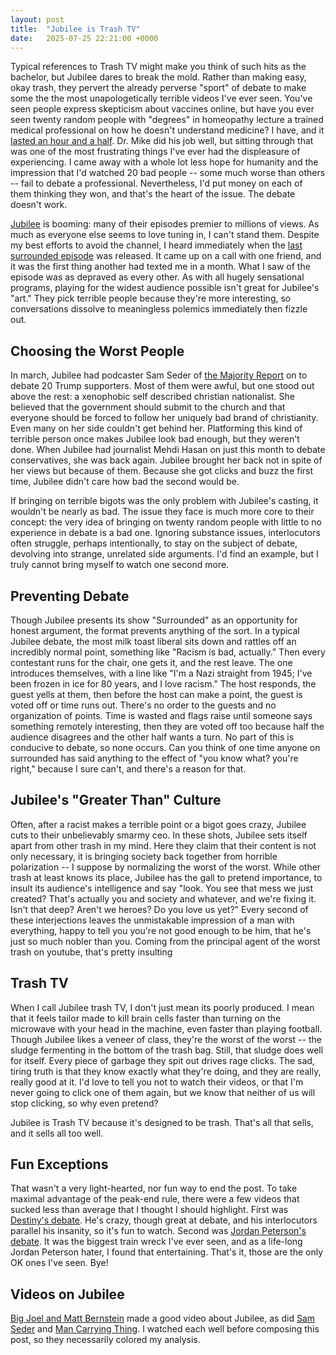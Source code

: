 ```yaml
---
layout: post
title:  "Jubilee is Trash TV"
date:   2025-07-25 22:21:00 +0000
---
```

Typical references to Trash TV might make you think of such hits as the bachelor, but Jubilee dares to break the mold. Rather than making easy, okay trash, they pervert the already perverse "sport" of debate to make some the the most unapologetically terrible videos I've ever seen. You've seen people express skepticism about vaccines online, but have you ever seen twenty random people with "degrees" in homeopathy lecture a trained medical professional on how he doesn't understand medicine? I have, and it [lasted an hour and a half](https://www.youtube.com/watch?v=o69BiOqY1Ec). Dr. Mike did his job well, but sitting through that was one of the most frustrating things I've ever had the displeasure of experiencing. I came away with a whole lot less hope for humanity and the impression that I'd watched 20 bad people -- some much worse than others -- fail to debate a professional. Nevertheless, I'd put money on each of them thinking they won, and that's the heart of the issue. The debate doesn't work.

[Jubilee](https://www.youtube.com/@jubilee) is booming: many of their episodes premier to millions of views. As much as everyone else seems to love tuning in, I can't stand them. Despite my best efforts to avoid the channel, I heard immediately when the [last surrounded episode](https://www.youtube.com/watch?v=2S-WJN3L5eo) was released. It came up on a call with one friend, and it was the first thing another had texted me in a month. What I saw of the episode was as depraved as every other. As with all hugely sensational programs, playing for the widest audience possible isn't great for Jubilee's "art." They pick terrible people because they're more interesting, so conversations dissolve to meaningless polemics immediately then fizzle out.

## Choosing the Worst People
In march, Jubilee had podcaster Sam Seder of [the Majority Report](https://www.youtube.com/@TheMajorityReport) on to debate 20 Trump supporters. Most of them were awful, but one stood out above the rest: a xenophobic self described christian nationalist. She believed that the government should submit to the church and that everyone should be forced to follow her uniquely bad brand of christianity. Even many on her side couldn't get behind her. Platforming this kind of terrible person once makes Jubilee look bad enough, but they weren't done. When Jubilee had journalist Mehdi Hasan on just this month to debate conservatives, she was back again. Jubilee brought her back not in spite of her views but because of them. Because she got clicks and buzz the first time, Jubilee didn't care how bad the second would be.

If bringing on terrible bigots was the only problem with Jubilee's casting, it wouldn't be nearly as bad. The issue they face is much more core to their concept: the very idea of bringing on twenty random people with little to no experience in debate is a bad one. Ignoring substance issues, interlocutors often struggle, perhaps intentionally, to stay on the subject of debate, devolving into strange, unrelated side arguments. I'd find an example, but I truly cannot bring myself to watch one second more.

## Preventing Debate
Though Jubilee presents its show "Surrounded" as an opportunity for honest argument, the format prevents anything of the sort. In a typical Jubilee debate, the most milk toast liberal sits down and rattles off an incredibly normal point, something like "Racism is bad, actually." Then every contestant runs for the chair, one gets it, and the rest leave. The one introduces themselves, with a line like "I'm a Nazi straight from 1945; I've been frozen in ice for 80 years, and I love racism." The host responds, the guest yells at them, then before the host can make a point, the guest is voted off or time runs out. There's no order to the guests and no organization of points. Time is wasted and flags raise until someone says something remotely interesting, then they are voted off too because half the audience disagrees and the other half wants a turn. No part of this is conducive to debate, so none occurs. Can you think of one time anyone on surrounded has said anything to the effect of "you know what? you're right," because I sure can't, and there's a reason for that.

## Jubilee's "Greater Than" Culture
Often, after a racist makes a terrible point or a bigot goes crazy, Jubilee cuts to their unbelievably smarmy ceo. In these shots, Jubilee sets itself apart from other trash in my mind. Here they claim that their content is not only necessary, it is bringing society back together from horrible polarization -- I suppose by normalizing the worst of the worst. While other trash at least knows its place, Jubilee has the gall to pretend importance, to insult its audience's intelligence and say "look. You see that mess we just created? That's actually you and society and whatever, and we're fixing it. Isn't that deep? Aren't we heroes? Do you love us yet?" Every second of these interjections leaves the unmistakable impression of a man with everything, happy to tell you you're not good enough to be him, that he's just so much nobler than you. Coming from the principal agent of the worst trash on youtube, that's pretty insulting

## Trash TV
When I call Jubilee trash TV, I don't just mean its poorly produced. I mean that it feels tailor made to kill brain cells faster than turning on the microwave with your head in the machine, even faster than playing football. Though Jubilee likes a veneer of class, they're the worst of the worst -- the sludge fermenting in the bottom of the trash bag. Still, that sludge does well for itself. Every piece of garbage they spit out drives rage clicks. The sad, tiring truth is that they know exactly what they're doing, and they are really, really good at it. I'd love to tell you not to watch their videos, or that I'm never going to click one of them again, but we know that neither of us will stop clicking, so why even pretend?

Jubilee is Trash TV because it's designed to be trash. That's all that sells, and it sells all too well.

## Fun Exceptions
That wasn't a very light-hearted, nor fun way to end the post. To take maximal advantage of the peak-end rule, there were a few videos that sucked less than average that I thought I should highlight. First was [Destiny's debate](https://www.youtube.com/watch?v=SH0M83drPAw). He's crazy, though great at debate, and his interlocutors parallel his insanity, so it's fun to watch. Second was [Jordan Peterson's debate](https://www.youtube.com/watch?v=Pwk5MPE_6zE). It was the biggest train wreck I've ever seen, and as a life-long Jordan Peterson hater, I found that entertaining. That's it, those are the only OK ones I've seen. Bye!

## Videos on Jubilee
[Big Joel and Matt Bernstein](https://www.youtube.com/watch?v=1JP7DbzxRK8) made a good video about Jubilee, as did [Sam Seder](www.youtube.com/watch?v=TrClwxIxDPk) and [Man Carrying Thing](https://www.youtube.com/watch?v=DswHsf6TNzY). I watched each well before composing this post, so they necessarily colored my analysis.